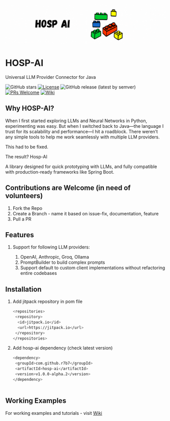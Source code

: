 ![Banner GIF](banner.gif)

# HOSP-AI
Universal LLM Provider Connector for Java

![GitHub stars](https://img.shields.io/github/stars/r7b7/hosp-ai?style=social)
[![License](https://img.shields.io/badge/License-Apache_2.0-blue.svg)](https://opensource.org/licenses/Apache-2.0)
![GitHub release (latest by semver)](https://img.shields.io/github/v/tag/r7b7/hosp-ai)
[![PRs Welcome](https://img.shields.io/badge/PRs-welcome-brightgreen.svg)](CONTRIBUTING.md)
[![Wiki](https://img.shields.io/badge/Documentation-Wiki-blue)](https://github.com/r7b7/hosp-ai/wiki)

## Why HOSP-AI?
When I first started exploring LLMs and Neural Networks in Python, experimenting was easy. But when I switched back to Java—the language I trust for its scalability and performance—I hit a roadblock. There weren’t any simple tools to help me work seamlessly with multiple LLM providers.

This had to be fixed.

The result? Hosp-AI 

A library designed for quick prototyping with LLMs, and fully compatible with production-ready frameworks like Spring Boot.

## Contributions are Welcome (in need of volunteers)
1. Fork the Repo
2. Create a Branch - name it based on issue-fix, documentation, feature
3. Pull a PR

## Features
1. Support for following LLM providers:

   1. OpenAI, Anthropic, Groq, Ollama
   2. PromptBuilder to build complex prompts
   3. Support default to custom client implementations without refactoring entire codebases
      
## Installation
1. Add jitpack repository in pom file
    ```bash
    <repositories>
     <repository>
      <id>jitpack.io</id>
      <url>https://jitpack.io</url>
     </repository>
    </repositories>

2. Add hosp-ai dependency (check latest version)
    ```bash
    <dependency>
     <groupId>com.github.r7b7</groupId>
     <artifactId>hosp-ai</artifactId>
     <version>v1.0.0-alpha.2</version>
    </dependency>


   
## Working Examples
For working examples and tutorials - visit [Wiki](https://github.com/r7b7/hosp-ai/wiki)
